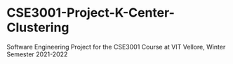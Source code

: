 # CSE3001-Project-K-Center-Clustering
Software Engineering Project for the CSE3001 Course at VIT Vellore, Winter Semester 2021-2022

